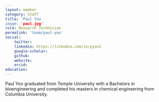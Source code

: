 ```yaml
---
layout: member
category: Staff
title: 'Paul Yoo
image: 'paul.jpg'
role: Research Technician
permalink: 'team/paul-yoo'
social:
    twitter: 
    linkedin: https://linkedin.com/in/pyoo1
    google-scholar: 
    github:
    website:
    orcid:
education:
---
```


Paul Yoo graduated from Temple University with a Bachelors in bioengineering and completed his masters in chemical engineering from Columbia University.
